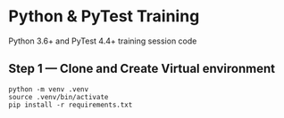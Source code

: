 Python & PyTest Training 
=========================

Python 3.6+ and PyTest 4.4+ training session code 

Step 1 — Clone and Create Virtual environment 
---------------------------------------------

```
python -m venv .venv
source .venv/bin/activate
pip install -r requirements.txt 
```